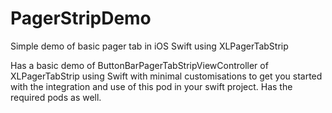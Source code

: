 # PagerStripDemo
Simple demo of basic pager tab in iOS Swift using XLPagerTabStrip

Has a basic demo of ButtonBarPagerTabStripViewController of XLPagerTabStrip using Swift with minimal customisations to get you started with the integration and use of this pod in your swift project. Has the required pods as well.
